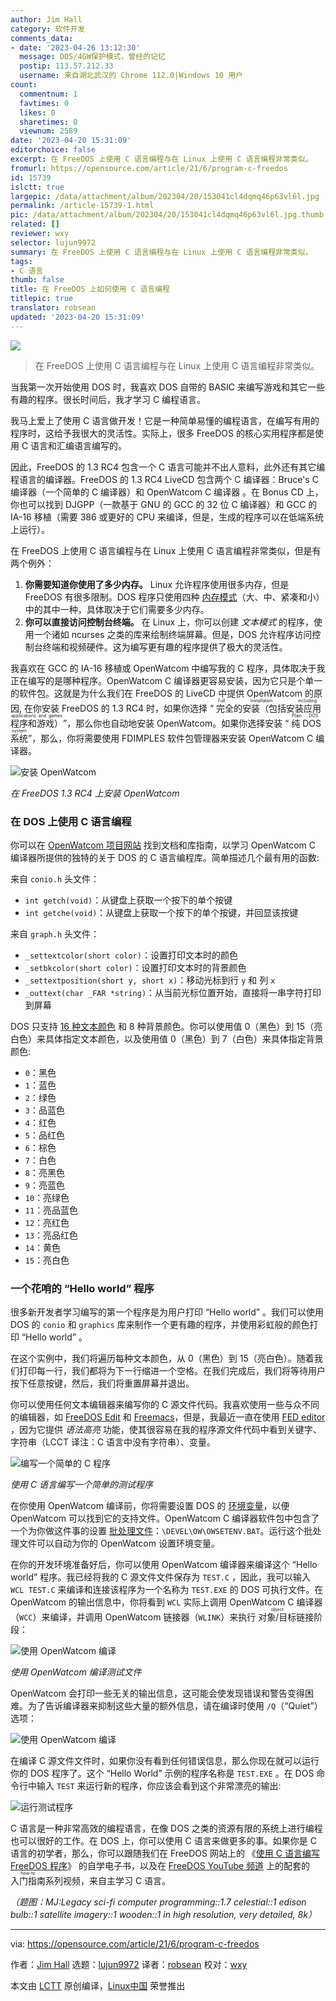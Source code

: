 ```yaml
---
author: Jim Hall
category: 软件开发
comments_data:
- date: '2023-04-26 13:12:30'
  message: DOS/4GW保护模式，曾经的记忆
  postip: 113.57.212.33
  username: 来自湖北武汉的 Chrome 112.0|Windows 10 用户
count:
  commentnum: 1
  favtimes: 0
  likes: 0
  sharetimes: 0
  viewnum: 2589
date: '2023-04-20 15:31:09'
editorchoice: false
excerpt: 在 FreeDOS 上使用 C 语言编程与在 Linux 上使用 C 语言编程非常类似。
fromurl: https://opensource.com/article/21/6/program-c-freedos
id: 15739
islctt: true
largepic: /data/attachment/album/202304/20/153041cl4dqmq46p63vl6l.jpg
permalink: /article-15739-1.html
pic: /data/attachment/album/202304/20/153041cl4dqmq46p63vl6l.jpg.thumb.jpg
related: []
reviewer: wxy
selector: lujun9972
summary: 在 FreeDOS 上使用 C 语言编程与在 Linux 上使用 C 语言编程非常类似。
tags:
- C 语言
thumb: false
title: 在 FreeDOS 上如何使用 C 语言编程
titlepic: true
translator: robsean
updated: '2023-04-20 15:31:09'
---
```


![](/data/attachment/album/202304/20/153041cl4dqmq46p63vl6l.jpg)



> 
> 在 FreeDOS 上使用 C 语言编程与在 Linux 上使用 C 语言编程非常类似。
> 
> 
> 


当我第一次开始使用 DOS 时，我喜欢 DOS 自带的 BASIC 来编写游戏和其它一些有趣的程序。很长时间后，我才学习 C 编程语言。


我马上爱上了使用 C 语言做开发！它是一种简单易懂的编程语言，在编写有用的程序时，这给予我很大的灵活性。实际上，很多 FreeDOS 的核心实用程序都是使用 C 语言和汇编语言编写的。


因此，FreeDOS 的 1.3 RC4 包含一个 C 语言可能并不出人意料，此外还有其它编程语言的编译器。FreeDOS 的 1.3 RC4 LiveCD 包含两个 C 编译器：Bruce's C 编译器（一个简单的 C 编译器）和 OpenWatcom C 编译器 。在 Bonus CD 上，你也可以找到 DJGPP（一款基于 GNU 的 GCC 的 32 位 C 编译器）和 GCC 的 IA-16 移植（需要 386 或更好的 CPU 来编译，但是，生成的程序可以在低端系统上运行）。


在 FreeDOS 上使用 C 语言编程与在 Linux 上使用 C 语言编程非常类似，但是有两个例外：


1. **你需要知道你使用了多少内存。** Linux 允许程序使用很多内存，但是 FreeDOS 有很多限制。DOS 程序只使用四种 [内存模式](https://devblogs.microsoft.com/oldnewthing/20200728-00/?p=104012)（大、中、紧凑和小）中的其中一种，具体取决于它们需要多少内存。
2. **你可以直接访问控制台终端。** 在 Linux 上，你可以创建 *文本模式* 的程序，使用一个诸如 ncurses 之类的库来绘制终端屏幕。但是，DOS 允许程序访问控制台终端和视频硬件。这为编写更有趣的程序提供了极大的灵活性。


我喜欢在 GCC 的 IA-16 移植或 OpenWatcom 中编写我的 C 程序，具体取决于我正在编写的是哪种程序。OpenWatcom C 编译器更容易安装，因为它只是个单一的软件包。这就是为什么我们在 FreeDOS 的 LiveCD 中提供 OpenWatcom 的原因, 在你安装 FreeDOS 的 1.3 RC4 时，如果你选择 “<ruby> 完全的安装（包括安装应用程序和游戏） <rt>  Full installation including applications and games </rt></ruby>”，那么你也自动地安装 OpenWatcom。如果你选择安装 “<ruby> 纯 DOS 系统 <rt>  Plain DOS system </rt></ruby>”，那么，你将需要使用 FDIMPLES 软件包管理器来安装 OpenWatcom C 编译器。


![安装 OpenWatcom](/data/attachment/album/202304/20/153110kzhje7k76aoisi6i.png "Installing OpenWatcom on FreeDOS 1.3 RC4")


*在 FreeDOS 1.3 RC4 上安装 OpenWatcom*


### 在 DOS 上使用 C 语言编程


你可以在 [OpenWatcom 项目网站](http://openwatcom.org/) 找到文档和库指南，以学习 OpenWatcom C 编译器所提供的独特的关于 DOS 的 C 语言编程库。简单描述几个最有用的函数:


来自 `conio.h` 头文件：


* `int getch(void)`：从键盘上获取一个按下的单个按键
* `int getche(void)`：从键盘上获取一个按下的单个按键，并回显该按键


来自 `graph.h` 头文件：


* `_settextcolor(short color)`：设置打印文本时的颜色
* `_setbkcolor(short color)`：设置打印文本时的背景颜色
* `_settextposition(short y, short x)`：移动光标到行 `y` 和 列 `x`
* `_outtext(char _FAR *string)`：从当前光标位置开始，直接将一串字符打印到屏幕


DOS 只支持 [16 种文本颜色](https://opensource.com/article/21/6/freedos-sixteen-colors) 和 8 种背景颜色。你可以使用值 0（黑色）到 15（亮白色）来具体指定文本颜色，以及使用值 0（黑色）到 7（白色）来具体指定背景颜色:


* `0`：黑色
* `1`：蓝色
* `2`：绿色
* `3`：品蓝色
* `4`：红色
* `5`：品红色
* `6`：棕色
* `7`：白色
* `8`：亮黑色
* `9`：亮蓝色
* `10`：亮绿色
* `11`：亮品蓝色
* `12`：亮红色
* `13`：亮品红色
* `14`：黄色
* `15`：亮白色


### 一个花哨的 “Hello world” 程序


很多新开发者学习编写的第一个程序是为用户打印 “Hello world” 。我们可以使用 DOS 的 `conio` 和 `graphics` 库来制作一个更有趣的程序，并使用彩虹般的颜色打印 “Hello world” 。


在这个实例中，我们将遍历每种文本颜色，从 0（黑色）到 15（亮白色）。随着我们打印每一行，我们都将为下一行缩进一个空格。在我们完成后，我们将等待用户按下任意按键，然后，我们将重置屏幕并退出。


你可以使用任何文本编辑器来编写你的 C 源文件代码。我喜欢使用一些与众不同的编辑器，如 [FreeDOS Edit](https://opensource.com/article/21/6/freedos-text-editor) 和 [Freemacs](https://opensource.com/article/21/6/freemacs)，但是，我最近一直在使用 [FED editor](https://opensource.com/article/21/1/fed-editor) ，因为它提供 *语法高亮* 功能，使其很容易在我的程序源文件代码中看到关键字、字符串（LCCT 译注：C 语言中没有字符串）、变量。


![编写一个简单的 C 程序](/data/attachment/album/202304/20/153110v2m28mkiinrmmntr.png "Writing a simple test program in C")


*使用 C 语言编写一个简单的测试程序*


在你使用 OpenWatcom 编译前，你将需要设置 DOS 的 [环境变量](https://opensource.com/article/21/6/freedos-environment-variables)，以便 OpenWatcom 可以找到它的支持文件。OpenWatcom C 编译器软件包中包含了一个为你做这件事的设置 [批处理文件](https://opensource.com/article/21/6/automate-tasks-bat-files-freedos)：`\DEVEL\OW\OWSETENV.BAT`。运行这个批处理文件可以自动为你的 OpenWatcom 设置环境变量。


在你的开发环境准备好后，你可以使用 OpenWatcom 编译器来编译这个 “Hello world” 程序。我已经将我的 C 源文件文件保存为 `TEST.C` ，因此，我可以输入 `WCL TEST.C` 来编译和连接该程序为一个名称为 `TEST.EXE` 的 DOS 可执行文件。在 OpenWatcom 的输出信息中，你将看到 `WCL` 实际上调用 OpenWatcom C 编译器（`WCC`）来编译，并调用 OpenWatcom 链接器（`WLINK`）来执行 <ruby> 对象/目标 <rt>  object </rt></ruby> 链接阶段：


![使用 OpenWatcom 编译](/data/attachment/album/202304/20/153110fnswgbll31tmlnmg.png "Compiling the test program with OpenWatcom")


*使用 OpenWatcom 编译测试文件*


OpenWatcom 会打印一些无关的输出信息，这可能会使发现错误和警告变得困难。为了告诉编译器来抑制这些大量的额外信息，请在编译时使用 `/Q`（“Quiet”）选项：


![使用 OpenWatcom 编译](/data/attachment/album/202304/20/153111a60sjj5jc0cjs01c.png "Use the /Q (\"Quiet\") option to make OpenWatcom print less output")


在编译 C 源文件文件时，如果你没有看到任何错误信息，那么你现在就可以运行你的 DOS 程序了。这个 “Hello World” 示例的程序名称是 `TEST.EXE` 。在 DOS 命令行中输入 `TEST` 来运行新的程序，你应该会看到这个非常漂亮的输出:


![运行测试程序](/data/attachment/album/202304/20/153111c4hiwfbhbyhzyi4h.png "You can create beautiful programs in C")


C 语言是一种非常高效的编程语言，在像 DOS 之类的资源有限的系统上进行编程也可以很好的工作。在 DOS 上，你可以使用 C 语言来做更多的事。如果你是 C 语言的初学者，那么，你可以跟随我们在 FreeDOS 网站上的 《[使用 C 语言编写 FreeDOS 程序](https://www.freedos.org/books/cprogramming/)》 的自学电子书，以及在 [FreeDOS YouTube 频道](https://www.youtube.com/freedosproject) 上的配套的 <ruby> 入门指南 <rt>  how-to </rt></ruby> 系列视频，来自主学习 C 语言。


*（题图：MJ:Legacy sci-fi computer programming::1.7 celestial::1 edison bulb::1 satellite imagery::1 wooden::1 in high resolution, very detailed, 8k）*




---


via: <https://opensource.com/article/21/6/program-c-freedos>


作者：[Jim Hall](https://opensource.com/users/jim-hall) 选题：[lujun9972](https://github.com/lujun9972) 译者：[robsean](https://github.com/robsean) 校对：[wxy](https://github.com/wxy)


本文由 [LCTT](https://github.com/LCTT/TranslateProject) 原创编译，[Linux中国](https://linux.cn/) 荣誉推出